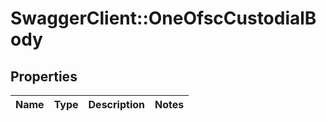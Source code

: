 # SwaggerClient::OneOfscCustodialBody

## Properties
Name | Type | Description | Notes
------------ | ------------- | ------------- | -------------

